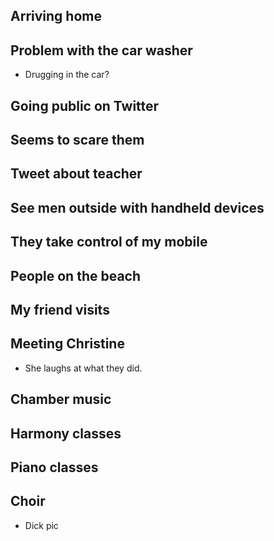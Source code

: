 ## Arriving home

## Problem with the car washer

- Drugging in the car?

## Going public on Twitter

## Seems to scare them

## Tweet about teacher

## See men outside with handheld devices

## They take control of my mobile

## People on the beach

## My friend visits

## Meeting Christine

- She laughs at what they did.

## Chamber music

## Harmony classes

## Piano classes

## Choir

- Dick pic



